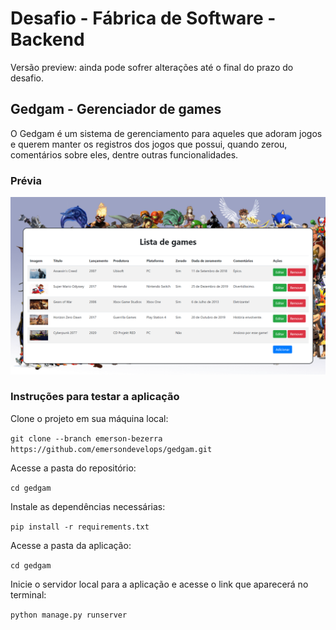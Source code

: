 # Desafio - Fábrica de Software - Backend
Versão preview: ainda pode sofrer alterações até o final do prazo do desafio.


## Gedgam - Gerenciador de games

O Gedgam é um sistema de gerenciamento para aqueles que adoram jogos e querem manter os registros dos jogos que possui, quando zerou, comentários sobre eles, dentre outras funcionalidades.


### Prévia

![Image](./screenshots/screenshot1.png "prévia")


### Instruções para testar a aplicação


Clone o projeto em sua máquina local:

`git clone --branch emerson-bezerra https://github.com/emersondevelops/gedgam.git`

Acesse a pasta do repositório:

`cd gedgam`

Instale as dependências necessárias:

`pip install -r requirements.txt`

Acesse a pasta da aplicação:

`cd gedgam`

Inicie o servidor local para a aplicação e acesse o link que aparecerá no terminal:

`python manage.py runserver`